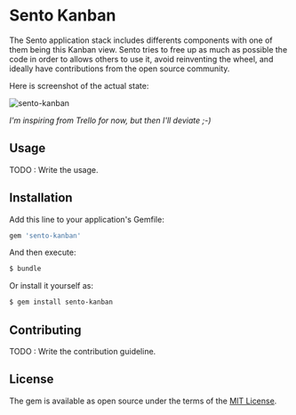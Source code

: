 # Sento Kanban

The Sento application stack includes differents components with one of them being
this Kanban view. Sento tries to free up as much as possible the code in order to
allows others to use it, avoid reinventing the wheel, and ideally have
contributions from the open source community.

Here is screenshot of the actual state:

![sento-kanban](https://cloud.githubusercontent.com/assets/478564/20574970/7c47d15a-b1b7-11e6-82b5-aac7a98594b5.png)

_I'm inspiring from Trello for now, but then I'll deviate ;-)_

## Usage

TODO : Write the usage.

## Installation
Add this line to your application's Gemfile:

```ruby
gem 'sento-kanban'
```

And then execute:
```bash
$ bundle
```

Or install it yourself as:
```bash
$ gem install sento-kanban
```

## Contributing

TODO : Write the contribution guideline.

## License

The gem is available as open source under the terms of the
[MIT License](http://opensource.org/licenses/MIT).
